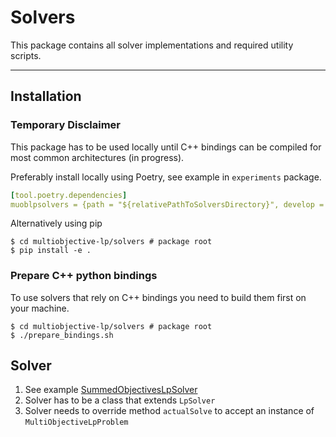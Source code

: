 # Solvers
This package contains all solver implementations and required utility scripts.

---

## Installation

### Temporary Disclaimer
This package has to be used locally until C++ bindings can be compiled for most common architectures (in progress).

Preferably install locally using Poetry, see example in `experiments` package.
```yaml
[tool.poetry.dependencies]
muoblpsolvers = {path = "${relativePathToSolversDirectory}", develop = true}
```
Alternatively using pip
```shell
$ cd multiobjective-lp/solvers # package root
$ pip install -e .
```

### Prepare C++ python bindings
To use solvers that rely on C++ bindings you need to build them first on your machine.

```shell
$ cd multiobjective-lp/solvers # package root
$ ./prepare_bindings.sh
```


## Solver
1. See example [SummedObjectivesLpSolver](src/muoblpsolvers/summed/SummedObjectivesLpSolver.py)
2. Solver has to be a class that extends `LpSolver`
3. Solver needs to override method `actualSolve` to accept an instance of `MultiObjectiveLpProblem`
